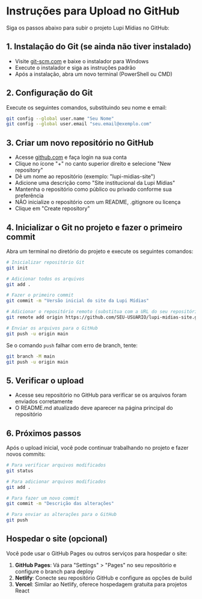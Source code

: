 # Instruções para Upload no GitHub

Siga os passos abaixo para subir o projeto Lupi Mídias no GitHub:

## 1. Instalação do Git (se ainda não tiver instalado)

- Visite [git-scm.com](https://git-scm.com/download/win) e baixe o instalador para Windows
- Execute o instalador e siga as instruções padrão
- Após a instalação, abra um novo terminal (PowerShell ou CMD)

## 2. Configuração do Git

Execute os seguintes comandos, substituindo seu nome e email:

```bash
git config --global user.name "Seu Nome"
git config --global user.email "seu.email@exemplo.com"
```

## 3. Criar um novo repositório no GitHub

- Acesse [github.com](https://github.com/) e faça login na sua conta
- Clique no ícone "+" no canto superior direito e selecione "New repository"
- Dê um nome ao repositório (exemplo: "lupi-midias-site")
- Adicione uma descrição como "Site institucional da Lupi Mídias"
- Mantenha o repositório como público ou privado conforme sua preferência
- NÃO inicialize o repositório com um README, .gitignore ou licença
- Clique em "Create repository"

## 4. Inicializar o Git no projeto e fazer o primeiro commit

Abra um terminal no diretório do projeto e execute os seguintes comandos:

```bash
# Inicializar repositório Git
git init

# Adicionar todos os arquivos
git add .

# Fazer o primeiro commit
git commit -m "Versão inicial do site da Lupi Mídias"

# Adicionar o repositório remoto (substitua com a URL do seu repositório)
git remote add origin https://github.com/SEU-USUARIO/lupi-midias-site.git

# Enviar os arquivos para o GitHub
git push -u origin main
```

Se o comando `push` falhar com erro de branch, tente:

```bash
git branch -M main
git push -u origin main
```

## 5. Verificar o upload

- Acesse seu repositório no GitHub para verificar se os arquivos foram enviados corretamente
- O README.md atualizado deve aparecer na página principal do repositório

## 6. Próximos passos

Após o upload inicial, você pode continuar trabalhando no projeto e fazer novos commits:

```bash
# Para verificar arquivos modificados
git status

# Para adicionar arquivos modificados
git add .

# Para fazer um novo commit
git commit -m "Descrição das alterações"

# Para enviar as alterações para o GitHub
git push
```

## Hospedar o site (opcional)

Você pode usar o GitHub Pages ou outros serviços para hospedar o site:

1. **GitHub Pages**: Vá para "Settings" > "Pages" no seu repositório e configure o branch para deploy
2. **Netlify**: Conecte seu repositório GitHub e configure as opções de build
3. **Vercel**: Similar ao Netlify, oferece hospedagem gratuita para projetos React 